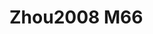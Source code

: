 # Zhou2008 M66
<a name="material" />
<script type="application/ld+json">

  {
    "@context": "https://schema.org/",
    "@type": "ChemicalSubstance",
    "http://purl.org/dc/terms/conformsTo":
      {
        "@type": "CreativeWork",
        "@id": "https://bioschemas.org/profiles/ChemicalSubstance/0.4-RELEASE/"
      },
    "@id": "https://egonw.github.io/nanowiki/nanowiki278.html#material",
    "name": "Zhou2008 M66",
    "sameAs: "http://127.0.0.1/mediawiki/index.php/Special:URIResolver/Zhou2008_M66"
  }
</script>

